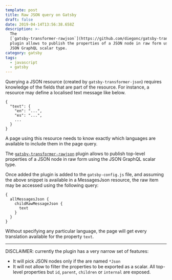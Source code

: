```yaml
---
template: post
title: Raw JSON query on Gatsby
draft: false
date: 2019-04-14T13:56:38.658Z
description: >-
  The
  [`gatsby-transformer-rawjson`](https://github.com/diegonc/gatsby-transformer-rawjson)
  plugin allows to publish the properties of a JSON node in raw form using the
  JSON GraphQL scalar type.
category: gatsby
tags:
  - javascript
  - gatsby
---
```

Querying a JSON resource (created by `gatsby-transformer-json`) requires knowledge of the fields that are part of the resource. For instance, a resource may define a localised text message like below.

```
{
  "text": {
    "en": "...",
    "es": "...",
    ...
  }
}
```

A page using this resource needs to know exactly which languages are available to include them in the page query.

The [`gatsby-transformer-rawjson`](https://github.com/diegonc/gatsby-transformer-rawjson) plugin allows to publish top-level properties of a JSON node in raw form using the JSON GraphQL scalar type.

Once added the plugin is added to the `gatsby-config.js` file, and assuming the above snippet is available in a MessagesJson resource, the raw item may be accessed using the following query:

```
{
  allMessagesJson {
    childRawMessageJson {
      text
    }
  }
}
```

Without specifying any particular language, the page will get every translation available for the property `text`.

---

DISCLAIMER: currently the plugin has a very narrow set of features:
  * It will pick JSON nodes only if the are named `*Json`
  * It will not allow to filter the properties to be exported as a scalar. All top-level properties but `id`, `parent`, `children` or `internal` are exposed.

